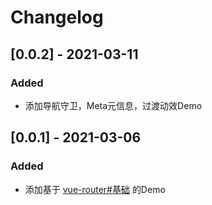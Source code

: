 # Changelog

## [0.0.2] - 2021-03-11
### Added
- 添加导航守卫，Meta元信息，过渡动效Demo

## [0.0.1] - 2021-03-06
### Added
- 添加基于 [vue-router#基础](https://router.vuejs.org/zh/guide/) 的Demo